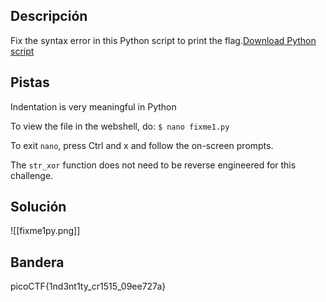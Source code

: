 ## Descripción
Fix the syntax error in this Python script to print the flag.[Download Python script](https://artifacts.picoctf.net/c/26/fixme1.py)
## Pistas 
Indentation is very meaningful in Python

To view the file in the webshell, do: `$ nano fixme1.py`

To exit `nano`, press Ctrl and x and follow the on-screen prompts.

The `str_xor` function does not need to be reverse engineered for this challenge.
## Solución
![[fixme1py.png]]
## Bandera
picoCTF{1nd3nt1ty_cr1515_09ee727a}
